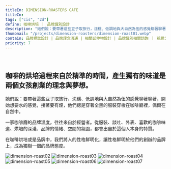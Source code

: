 ```yaml
---
titleEn: DIMENSION-ROASTERS CAFE
titleCn:
tags: ["cis", "2d"]
define: 咖啡烘培 ｜ 品牌識別設計
description: "她們說：要帶著這些豆子取旅行，沈穩、低調地與大自然為伍的感覺聊著聊著，開始想要水的感覺，接著要有煙，他們總是穿著全黑的服裝穿梭在咖啡廳裡，偶爾在自然中。"
thumbnail: "/projects/dimension-roasters/dimension-roast01.webp"
contain: 品牌標誌設計 | 品牌理念溝通 | 相關延伸物設計 | 品牌識別相關諮詢 ｜ 視覺分析
priority: 7
---
```


<section>　

## 咖啡的烘培過程來自於精準的時間，產生獨有的味道是兩個女孩創業的理念與夢想。

她們說：要帶著這些豆子取旅行，沈穩、低調地與大自然為伍的感覺聊著聊著，開始想要水的感覺，接著要有煙，他們總是穿著全黑的服裝穿梭在咖啡廳裡，偶爾在自然中。

一家咖啡廳的品牌溫度，往往來自於經營者。從服裝、談吐、外表、喜歡的咖啡味道、烘培的深淺、品牌的情緒、空間的氛圍，都會出自於這個人本身的特質。

在咖啡烘培或是品牌中，我們將人的性格鮮明化，讓性格鮮明於他們的創辦的品牌上，成為獨樹一個的品牌態度。

</section>

<section>

<img alt="dimension-roast02" data-src="/projects/dimension-roasters/dimension-roast02.webp" />
<img alt="dimension-roast03" data-src="/projects/dimension-roasters/dimension-roast03.webp" />
<img alt="dimension-roast04" data-src="/projects/dimension-roasters/dimension-roast04.webp" />
<img alt="dimension-roast05" data-src="/projects/dimension-roasters/dimension-roast05.webp" />
<img alt="dimension-roast06" data-src="/projects/dimension-roasters/dimension-roast06.webp" />
<img alt="dimension-roast07" data-src="/projects/dimension-roasters/dimension-roast07.webp" />

</section>
